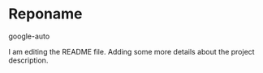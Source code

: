 # Reponame
google-auto

I am editing the README file. Adding some more details about the project description.
